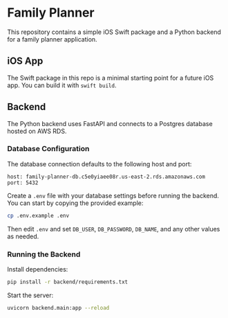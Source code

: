# Family Planner

This repository contains a simple iOS Swift package and a Python backend for a family planner application.

## iOS App
The Swift package in this repo is a minimal starting point for a future iOS app. You can build it with `swift build`.

## Backend
The Python backend uses FastAPI and connects to a Postgres database hosted on AWS RDS.

### Database Configuration
The database connection defaults to the following host and port:

```
host: family-planner-db.c5e0yiaee08r.us-east-2.rds.amazonaws.com
port: 5432
```

Create a `.env` file with your database settings before running the backend. You can start by copying the provided example:

```bash
cp .env.example .env
```

Then edit `.env` and set `DB_USER`, `DB_PASSWORD`, `DB_NAME`, and any other values as needed.

### Running the Backend
Install dependencies:

```bash
pip install -r backend/requirements.txt
```

Start the server:

```bash
uvicorn backend.main:app --reload
```

